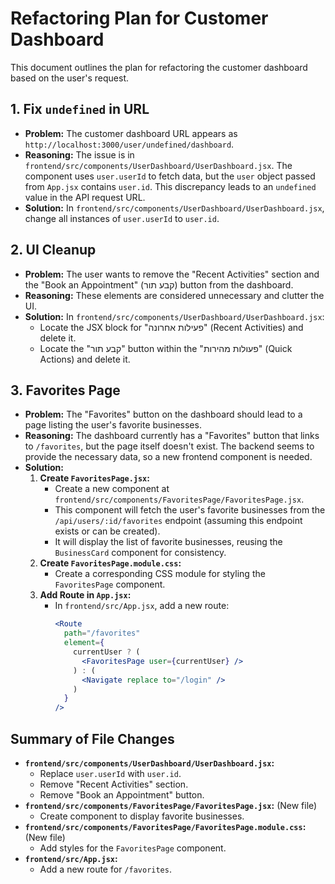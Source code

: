 # Refactoring Plan for Customer Dashboard

This document outlines the plan for refactoring the customer dashboard based on the user's request.

## 1. Fix `undefined` in URL

*   **Problem:** The customer dashboard URL appears as `http://localhost:3000/user/undefined/dashboard`.
*   **Reasoning:** The issue is in `frontend/src/components/UserDashboard/UserDashboard.jsx`. The component uses `user.userId` to fetch data, but the `user` object passed from `App.jsx` contains `user.id`. This discrepancy leads to an `undefined` value in the API request URL.
*   **Solution:** In `frontend/src/components/UserDashboard/UserDashboard.jsx`, change all instances of `user.userId` to `user.id`.

## 2. UI Cleanup

*   **Problem:** The user wants to remove the "Recent Activities" section and the "Book an Appointment" (קבע תור) button from the dashboard.
*   **Reasoning:** These elements are considered unnecessary and clutter the UI.
*   **Solution:** In `frontend/src/components/UserDashboard/UserDashboard.jsx`:
    *   Locate the JSX block for "פעילות אחרונה" (Recent Activities) and delete it.
    *   Locate the "קבע תור" button within the "פעולות מהירות" (Quick Actions) and delete it.

## 3. Favorites Page

*   **Problem:** The "Favorites" button on the dashboard should lead to a page listing the user's favorite businesses.
*   **Reasoning:** The dashboard currently has a "Favorites" button that links to `/favorites`, but the page itself doesn't exist. The backend seems to provide the necessary data, so a new frontend component is needed.
*   **Solution:**
    1.  **Create `FavoritesPage.jsx`:**
        *   Create a new component at `frontend/src/components/FavoritesPage/FavoritesPage.jsx`.
        *   This component will fetch the user's favorite businesses from the `/api/users/:id/favorites` endpoint (assuming this endpoint exists or can be created).
        *   It will display the list of favorite businesses, reusing the `BusinessCard` component for consistency.
    2.  **Create `FavoritesPage.module.css`:**
        *   Create a corresponding CSS module for styling the `FavoritesPage` component.
    3.  **Add Route in `App.jsx`:**
        *   In `frontend/src/App.jsx`, add a new route:
            ```jsx
            <Route
              path="/favorites"
              element={
                currentUser ? (
                  <FavoritesPage user={currentUser} />
                ) : (
                  <Navigate replace to="/login" />
                )
              }
            />
            ```

## Summary of File Changes

*   **`frontend/src/components/UserDashboard/UserDashboard.jsx`:**
    *   Replace `user.userId` with `user.id`.
    *   Remove "Recent Activities" section.
    *   Remove "Book an Appointment" button.
*   **`frontend/src/components/FavoritesPage/FavoritesPage.jsx`:** (New file)
    *   Create component to display favorite businesses.
*   **`frontend/src/components/FavoritesPage/FavoritesPage.module.css`:** (New file)
    *   Add styles for the `FavoritesPage` component.
*   **`frontend/src/App.jsx`:**
    *   Add a new route for `/favorites`.
